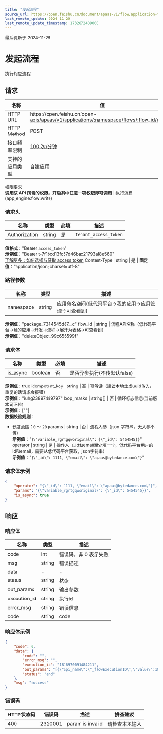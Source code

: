 ```yaml
---
title: "发起流程"
source_url: https://open.feishu.cn/document/apaas-v1/flow/application-flow/execute
last_remote_update: 2024-11-29
last_remote_update_timestamp: 1732872409000
---
```

最后更新于 2024-11-29

# 发起流程

执行相应流程

## 请求
名称 | 值
---|---
HTTP URL | https://open.feishu.cn/open-apis/apaas/v1/applications/:namespace/flows/:flow_id/execute
HTTP Method | POST
接口频率限制 | [100 次/分钟](https://open.feishu.cn/document/ukTMukTMukTM/uUzN04SN3QjL1cDN)
支持的应用类型 | 自建应用
权限要求  
            **调用该 API 所需的权限。开启其中任意一项权限即可调用** | 执行流程(app_engine:flow:write)

### 请求头

名称 | 类型 | 必填 | 描述
--- | --- | --- | ---
Authorization | string | 是 | `tenant_access_token`  
**值格式**："Bearer `access_token`"  
**示例值**："Bearer t-7f1bcd13fc57d46bac21793a18e560"  
[了解更多：如何选择与获取 access token](https://open.feishu.cn/document/uAjLw4CM/ugTN1YjL4UTN24CO1UjN/trouble-shooting/how-to-choose-which-type-of-token-to-use)
Content-Type | string | 是 | **固定值**："application/json; charset=utf-8"

### 路径参数

名称 | 类型 | 描述
--- | --- | ---
namespace | string | 应用命名空间(低代码平台->我的应用->应用管理->可查看到)  
**示例值**："package_7344545d87__c"
flow_id | string | 流程API名称（低代码平台->我的应用->开发->流程->展开为表格->可查看到）  
**示例值**："deleteObject_99c656599f"

### 请求体

名称 | 类型 | 必填 | 描述
--- | --- | --- | ---
is_async | boolean | 否 | 是否异步执行(不传默认false)  
**示例值**：true
idempotent_key | string | 否 | 幂等键（建议本地生成uuid传入，重复的话请求会报错）  
**示例值**："iuhg23897489797"
loop_masks | string\[\] | 否 | 循环标志信息(当前版本可不传)  
**示例值**：["\"]  
**数据校验规则**：  
- 长度范围：`0` ～ `20`
params | string | 否 | 流程入参（json 字符串，无入参不传）  
**示例值**："`{\"variable_rgrtgqworiginal\": {\"_id\": 5454545}}`"
operator | string | 是 | 操作人（_id和email至少填一个，低代码平台用户的 id和email，需要从低代码平台获取，json字符串）  
**示例值**："`{\"_id\": 1111, \"email\": \"apaas@bytedance.com\"}`"

### 请求体示例
```json
{
    "operator": "{\"_id\": 1111, \"email\": \"apaas@bytedance.com\"}",
    "params": "{\"variable_rgrtgqworiginal\": {\"_id\": 5454545}}",
    "is_async": true
}
```

## 响应

### 响应体

名称 | 类型 | 描述
--- | --- | ---
code | int | 错误码，非 0 表示失败
msg | string | 错误描述
data | \- | \-
status | string | 状态
out_params | string | 输出参数
execution_id | string | 执行id
error_msg | string | 错误信息
code | string | code

### 响应体示例
```json
{
    "code": 0,
    "data": {
        "code": "",
        "error_msg": "",
        "execution_id": "1816970091484211",
        "out_params": "[{\"api_name\":\"_flowExecutionID\",\"value\":1816970091484211}]",
        "status": "end"
    },
    "msg": "success"
}
```

### 错误码

HTTP状态码 | 错误码 | 描述 | 排查建议
--- | --- | --- | ---
400 | 2320001 | param is invalid | 请检查本地输入
